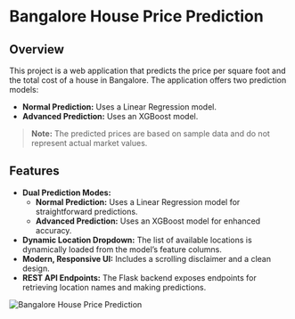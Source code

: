 # Bangalore House Price Prediction

## Overview

This project is a web application that predicts the price per square foot and the total cost of a house in Bangalore. The application offers two prediction models:
- **Normal Prediction:** Uses a Linear Regression model.
- **Advanced Prediction:** Uses an XGBoost model.

> **Note:** The predicted prices are based on sample data and do not represent actual market values.

## Features

- **Dual Prediction Modes:**  
  - **Normal Prediction:** Uses a Linear Regression model for straightforward predictions.
  - **Advanced Prediction:** Uses an XGBoost model for enhanced accuracy.
- **Dynamic Location Dropdown:** The list of available locations is dynamically loaded from the model’s feature columns.
- **Modern, Responsive UI:** Includes a scrolling disclaimer and a clean design.
- **REST API Endpoints:** The Flask backend exposes endpoints for retrieving location names and making predictions.

![Bangalore House Price Prediction](images/Screenshot_2025-02-20_at_5.03.02_PM.png)



